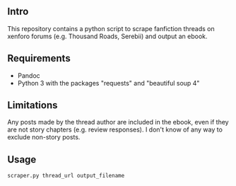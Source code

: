 ## Intro

This repository contains a python script to scrape fanfiction threads on xenforo forums (e.g. Thousand Roads, Serebii) and output an ebook.

## Requirements

- Pandoc
- Python 3 with the packages "requests" and "beautiful soup 4"

## Limitations

Any posts made by the thread author are included in the ebook, even if they are not story chapters (e.g. review responses). I don't know of any way to exclude non-story posts.

## Usage

`scraper.py thread_url output_filename`
